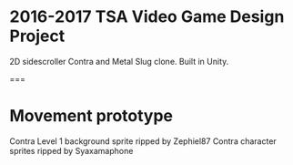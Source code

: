 # 2016-2017 TSA Video Game Design Project
2D sidescroller Contra and Metal Slug clone. Built in Unity.

===

# Movement prototype
Contra Level 1 background sprite ripped by Zephiel87
Contra character sprites ripped by Syaxamaphone
